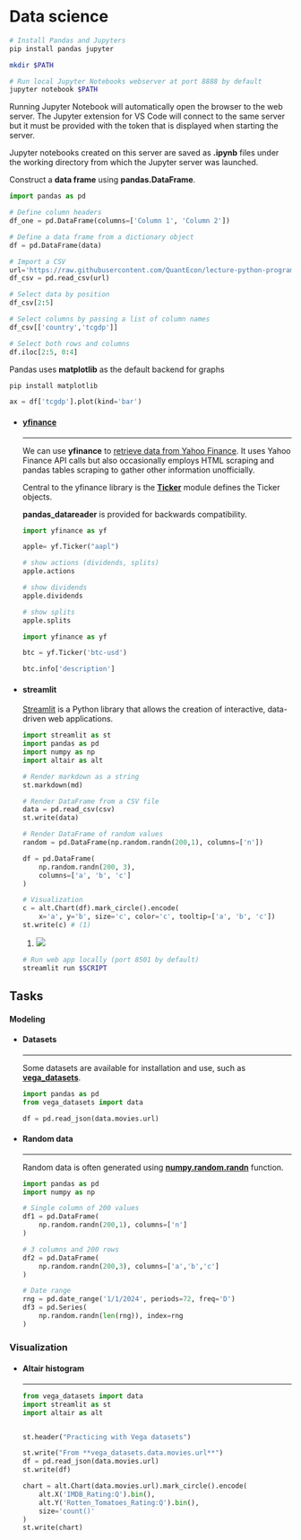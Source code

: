 # Data science

```sh
# Install Pandas and Jupyters
pip install pandas jupyter

mkdir $PATH

# Run local Jupyter Notebooks webserver at port 8888 by default
jupyter notebook $PATH
```

Running Jupyter Notebook will automatically open the browser to the web server.
The Jupyter extension for VS Code will connect to the same server but it must be provided with the token that is displayed when starting the server.

Jupyter notebooks created on this server are saved as **.ipynb** files under the working directory from which the Jupyter server was launched.

Construct a **data frame** using **pandas.DataFrame**.

```py
import pandas as pd

# Define column headers
df_one = pd.DataFrame(columns=['Column 1', 'Column 2'])

# Define a data frame from a dictionary object
df = pd.DataFrame(data)

# Import a CSV
url='https://raw.githubusercontent.com/QuantEcon/lecture-python-programming/master/source/_static/lecture_specific/pandas/data/test_pwt.csv'
df_csv = pd.read_csv(url)

# Select data by position
df_csv[2:5]

# Select columns by passing a list of column names
df_csv[['country','tcgdp']]

# Select both rows and columns
df.iloc[2:5, 0:4]
```

Pandas uses **matplotlib** as the default backend for graphs

```sh
pip install matplotlib
```

```py
ax = df['tcgdp'].plot(kind='bar')
```

<div class="grid cards" markdown>

-   #### [yfinance](https://pypi.org/project/yfinance/)

    ---

    We can use **yfinance** to [retrieve data from Yahoo Finance](https://algotrading101.com/learn/yfinance-guide/).
    It uses Yahoo Finance API calls but also occasionally employs HTML scraping and pandas tables scraping to gather other information unofficially.

    Central to the yfinance library is the [**Ticker**](https://github.com/ranaroussi/yfinance/wiki/Ticker) module defines the Ticker objects.

    **pandas\_datareader** is provided for backwards compatibility.


    ```py
    import yfinance as yf

    apple= yf.Ticker("aapl")

    # show actions (dividends, splits)
    apple.actions

    # show dividends
    apple.dividends

    # show splits
    apple.splits
    ```

    ```py
    import yfinance as yf

    btc = yf.Ticker('btc-usd')

    btc.info['description']
    ```

-   #### streamlit

    [Streamlit](https://streamlit.io/) is a Python library that allows the creation of interactive, data-driven web applications.

    ```py
    import streamlit as st
    import pandas as pd
    import numpy as np
    import altair as alt

    # Render markdown as a string
    st.markdown(md)

    # Render DataFrame from a CSV file
    data = pd.read_csv(csv)
    st.write(data)

    # Render DataFrame of random values
    random = pd.DataFrame(np.random.randn(200,1), columns=['n'])

    df = pd.DataFrame(
        np.random.randn(200, 3),
        columns=['a', 'b', 'c']
    )

    # Visualization
    c = alt.Chart(df).mark_circle().encode(
        x='a', y='b', size='c', color='c', tooltip=['a', 'b', 'c'])
    st.write(c) # (1)
    ```

    1. ![](altair.png)

    ```sh
    # Run web app locally (port 8501 by default)
    streamlit run $SCRIPT
    ```


</div>

## Tasks

#### Modeling

<div class="grid cards" markdown>

-   #### Datasets

    ---

    Some datasets are available for installation and use, such as [**vega\_datasets**](https://github.com/vega/vega-datasets).

    ```py
    import pandas as pd
    from vega_datasets import data

    df = pd.read_json(data.movies.url)
    ```

-   #### Random data

    ---

    Random data is often generated using [**numpy.random.randn**](https://numpy.org/doc/stable/reference/random/generated/numpy.random.randn.html) function.

    ```py
    import pandas as pd
    import numpy as np

    # Single column of 200 values
    df1 = pd.DataFrame(
        np.random.randn(200,1), columns=['n']
    )

    # 3 columns and 200 rows
    df2 = pd.DataFrame(
        np.random.randn(200,3), columns=['a','b','c']
    )

    # Date range
    rng = pd.date_range('1/1/2024', periods=72, freq='D')
    df3 = pd.Series(
        np.random.randn(len(rng)), index=rng
    )
    ```

</div>

### Visualization

<div class="grid cards" markdown>


-   #### Altair histogram

    ---

    ```py
    from vega_datasets import data
    import streamlit as st
    import altair as alt


    st.header("Practicing with Vega datasets")

    st.write("From **vega_datasets.data.movies.url**")
    df = pd.read_json(data.movies.url)
    st.write(df)

    chart = alt.Chart(data.movies.url).mark_circle().encode(
        alt.X('IMDB_Rating:Q').bin(),
        alt.Y('Rotten_Tomatoes_Rating:Q').bin(),
        size='count()'
    )
    st.write(chart)
    ```


</div>